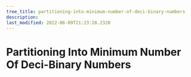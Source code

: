 ```yaml
---
tree_title: partitioning-into-minimum-number-of-deci-binary-numbers
description: 
last_modified: 2022-06-09T21:23:28.2328
---
```


# Partitioning Into Minimum Number Of Deci-Binary Numbers
